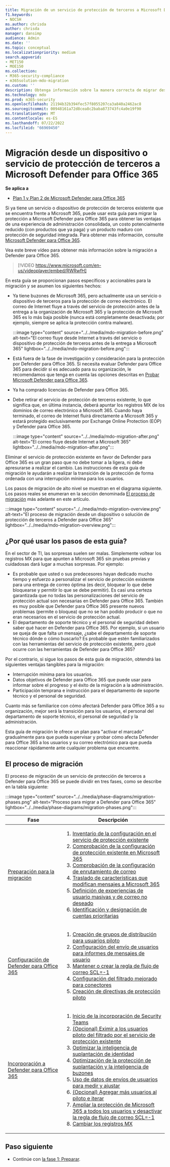 ```yaml
---
title: Migración de un servicio de protección de terceros a Microsoft Defender para Office 365
f1.keywords:
- NOCSH
ms.author: chrisda
author: chrisda
manager: dansimp
audience: Admin
ms.date: ''
ms.topic: conceptual
ms.localizationpriority: medium
search.appverid:
- MET150
- MOE150
ms.collection:
- M365-security-compliance
- m365solution-mdo-migration
ms.custom: ''
description: Obtenga información sobre la manera correcta de migrar desde dispositivos o servicios de protección de terceros como Google Postini, Barracuda Spam y Virus Firewall o Cisco IronPort para Microsoft Defender para Office 365 protección.
ms.technology: mdo
ms.prod: m365-security
ms.openlocfilehash: 21194b32b394fec57f8055207ca3a840a2462ac8
ms.sourcegitcommit: 00948161a72d8cea8c2baba873743fc4a0e19f90
ms.translationtype: MT
ms.contentlocale: es-ES
ms.lasthandoff: 07/22/2022
ms.locfileid: "66969450"
---
```

# <a name="migrate-from-a-third-party-protection-service-or-device-to-microsoft-defender-for-office-365"></a>Migración desde un dispositivo o servicio de protección de terceros a Microsoft Defender para Office 365

**Se aplica a**
- [Plan 1 y Plan 2 de Microsoft Defender para Office 365](defender-for-office-365.md)

Si ya tiene un servicio o dispositivo de protección de terceros existente que se encuentra frente a Microsoft 365, puede usar esta guía para migrar la protección a Microsoft Defender para Office 365 para obtener las ventajas de una experiencia de administración consolidada, un costo potencialmente reducido (con productos que ya paga) y un producto maduro con protección de seguridad integrada. Para obtener más información, consulte [Microsoft Defender para Office 365](https://www.microsoft.com/security/business/threat-protection/office-365-defender).

Vea este breve vídeo para obtener más información sobre la migración a Defender para Office 365.
> [!VIDEO https://www.microsoft.com/en-us/videoplayer/embed/RWRwfH]

En esta guía se proporcionan pasos específicos y accionables para la migración y se asumen los siguientes hechos:

- Ya tiene buzones de Microsoft 365, pero actualmente usa un servicio o dispositivo de terceros para la protección de correo electrónico. El correo de Internet fluye a través del servicio de protección antes de la entrega a la organización de Microsoft 365 y la protección de Microsoft 365 es lo más baja posible (nunca está completamente desactivada; por ejemplo, siempre se aplica la protección contra malware).

  :::image type="content" source="../../media/mdo-migration-before.png" alt-text="El correo fluye desde Internet a través del servicio o dispositivo de protección de terceros antes de la entrega a Microsoft 365" lightbox="../../media/mdo-migration-before.png":::

- Está fuera de la fase de investigación y consideración para la protección por Defender para Office 365. Si necesita evaluar Defender para Office 365 para decidir si es adecuado para su organización, le recomendamos que tenga en cuenta las opciones descritas en [Probar Microsoft Defender para Office 365](try-microsoft-defender-for-office-365.md).

- Ya ha comprado licencias de Defender para Office 365.

- Debe retirar el servicio de protección de terceros existente, lo que significa que, en última instancia, deberá apuntar los registros MX de los dominios de correo electrónico a Microsoft 365. Cuando haya terminado, el correo de Internet fluirá directamente a Microsoft 365 y estará protegido exclusivamente por Exchange Online Protection (EOP) y Defender para Office 365.

  :::image type="content" source="../../media/mdo-migration-after.png" alt-text="El correo fluye desde Internet a Microsoft 365" lightbox="../../media/mdo-migration-after.png":::

Eliminar el servicio de protección existente en favor de Defender para Office 365 es un gran paso que no debe tomar a la ligera, ni debe apresurarse a realizar el cambio. Las instrucciones de esta guía de migración le ayudarán a realizar la transición de la protección de forma ordenada con una interrupción mínima para los usuarios.

Los pasos de migración de alto nivel se muestran en el diagrama siguiente. Los pasos reales se enumeran en la sección denominada [El proceso de migración](#the-migration-process) más adelante en este artículo.

:::image type="content" source="../../media/mdo-migration-overview.png" alt-text="El proceso de migración desde un dispositivo o solución de protección de terceros a Defender para Office 365" lightbox="../../media/mdo-migration-overview.png":::

## <a name="why-use-the-steps-in-this-guide"></a>¿Por qué usar los pasos de esta guía?

En el sector de TI, las sorpresas suelen ser malas. Simplemente voltear los registros MX para que apunten a Microsoft 365 sin pruebas previas y cuidadosas dará lugar a muchas sorpresas. Por ejemplo:

- Es probable que usted o sus predecesores hayan dedicado mucho tiempo y esfuerzo a personalizar el servicio de protección existente para una entrega de correo óptima (es decir, bloquear lo que debe bloquearse y permitir lo que se debe permitir). Es casi una certeza garantizada que no todas las personalizaciones del servicio de protección actual son necesarias en Defender para Office 365. También es muy posible que Defender para Office 365 presente nuevos problemas (permite o bloquea) que no se han podido producir o que no eran necesarios en el servicio de protección actual.
- El departamento de soporte técnico y el personal de seguridad deben saber qué hacer en Defender para Office 365. Por ejemplo, si un usuario se queja de que falta un mensaje, ¿sabe el departamento de soporte técnico dónde o cómo buscarlo? Es probable que estén familiarizados con las herramientas del servicio de protección existente, pero ¿qué ocurre con las herramientas de Defender para Office 365?

Por el contrario, si sigue los pasos de esta guía de migración, obtendrá las siguientes ventajas tangibles para la migración:

- Interrupción mínima para los usuarios.
- Datos objetivos de Defender para Office 365 que puede usar para informar sobre el progreso y el éxito de la migración a la administración.
- Participación temprana e instrucción para el departamento de soporte técnico y el personal de seguridad.

Cuanto más se familiarice con cómo afectará Defender para Office 365 a su organización, mejor será la transición para los usuarios, el personal del departamento de soporte técnico, el personal de seguridad y la administración.

Esta guía de migración le ofrece un plan para "activar el marcado" gradualmente para que pueda supervisar y probar cómo afecta Defender para Office 365 a los usuarios y su correo electrónico para que pueda reaccionar rápidamente ante cualquier problema que encuentre.

## <a name="the-migration-process"></a>El proceso de migración

El proceso de migración de un servicio de protección de terceros a Defender para Office 365 se puede dividir en tres fases, como se describe en la tabla siguiente:

:::image type="content" source="../../media/phase-diagrams/migration-phases.png" alt-text="Proceso para migrar a Defender para Office 365" lightbox="../../media/phase-diagrams/migration-phases.png":::

|Fase|Descripción|
|---|---|
|[Preparación para la migración](migrate-to-defender-for-office-365-prepare.md)|<ol><li>[Inventario de la configuración en el servicio de protección existente](migrate-to-defender-for-office-365-prepare.md#inventory-the-settings-at-your-existing-protection-service)</li><li>[Comprobación de la configuración de protección existente en Microsoft 365](migrate-to-defender-for-office-365-prepare.md#check-your-existing-protection-configuration-in-microsoft-365)</li><li>[Comprobación de la configuración de enrutamiento de correo](migrate-to-defender-for-office-365-prepare.md#check-your-mail-routing-configuration)</li><li>[Traslado de características que modifican mensajes a Microsoft 365](migrate-to-defender-for-office-365-prepare.md#move-features-that-modify-messages-into-microsoft-365)</li><li>[Definición de experiencias de usuario masivas y de correo no deseado](migrate-to-defender-for-office-365-prepare.md#define-spam-and-bulk-user-experiences)</li><li>[Identificación y designación de cuentas prioritarias](migrate-to-defender-for-office-365-prepare.md#identify-and-designate-priority-accounts)</li></ol>|
|[Configuración de Defender para Office 365](migrate-to-defender-for-office-365-setup.md)|<ol><li>[Creación de grupos de distribución para usuarios piloto](migrate-to-defender-for-office-365-setup.md#step-1-create-distribution-groups-for-pilot-users)</li><li>[Configuración del envío de usuarios para informes de mensajes de usuario](migrate-to-defender-for-office-365-setup.md#step-2-configure-user-submission-for-user-message-reporting)</li><li>[Mantener o crear la regla de flujo de correo SCL=-1](migrate-to-defender-for-office-365-setup.md#step-3-maintain-or-create-the-scl-1-mail-flow-rule)</li><li>[Configuración del filtrado mejorado para conectores](migrate-to-defender-for-office-365-setup.md#step-4-configure-enhanced-filtering-for-connectors)</li><li>[Creación de directivas de protección piloto](migrate-to-defender-for-office-365-setup.md#step-5-create-pilot-protection-policies)</li></ol>|
|[Incorporación a Defender para Office 365](migrate-to-defender-for-office-365-onboard.md)|<ol><li>[Inicio de la incorporación de Security Teams](migrate-to-defender-for-office-365-onboard.md#step-1-begin-onboarding-security-teams)</li><li>[(Opcional) Eximir a los usuarios piloto del filtrado por el servicio de protección existente](migrate-to-defender-for-office-365-onboard.md#step-2-optional-exempt-pilot-users-from-filtering-by-your-existing-protection-service)</li><li>[Optimizar la inteligencia de suplantación de identidad](migrate-to-defender-for-office-365-onboard.md#step-3-tune-spoof-intelligence)</li><li>[Optimización de la protección de suplantación y la inteligencia de buzones](migrate-to-defender-for-office-365-onboard.md#step-4-tune-impersonation-protection-and-mailbox-intelligence)</li><li>[Uso de datos de envíos de usuarios para medir y ajustar](migrate-to-defender-for-office-365-onboard.md#step-5-use-data-from-user-submissions-to-measure-and-adjust)</li><li>[(Opcional) Agregar más usuarios al piloto e iterar](migrate-to-defender-for-office-365-onboard.md#step-6-optional-add-more-users-to-your-pilot-and-iterate)</li><li>[Ampliar la protección de Microsoft 365 a todos los usuarios y desactivar la regla de flujo de correo SCL=-1](migrate-to-defender-for-office-365-onboard.md#step-7-extend-microsoft-365-protection-to-all-users-and-turn-off-the-scl-1-mail-flow-rule)</li><li>[Cambiar los registros MX](migrate-to-defender-for-office-365-onboard.md#step-8-switch-your-mx-records)</li></ol>|

## <a name="next-step"></a>Paso siguiente

- Continúe con [la fase 1: Preparar](migrate-to-defender-for-office-365-prepare.md).
